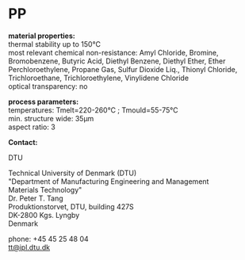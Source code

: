 # PP

__material properties:__  	
thermal stability up to	150°C  
most relevant chemical non-resistance:	Amyl Chloride, Bromine, Bromobenzene, Butyric Acid, Diethyl Benzene, Diethyl Ether, Ether Perchloroethylene, Propane Gas, Sulfur Dioxide Liq., Thionyl Chloride, Trichloroethane, Trichloroethylene, Vinylidene Chloride  
optical transparency:	no


	
__process parameters:__	 
temperatures:	Tmelt=220-260°C ; Tmould=55-75°C    
min. structure wide:	35µm  
aspect ratio:	3
<!--break-->
__Contact:__

DTU

Technical University of Denmark (DTU)  
"Department of Manufacturing Engineering and Management  
Materials Technology"  
Dr. Peter T. Tang  
Produktionstorvet, DTU, building 427S  
DK-2800 Kgs. Lyngby  
Denmark

phone: +45 45 25 48 04  
tt@ipl.dtu.dk